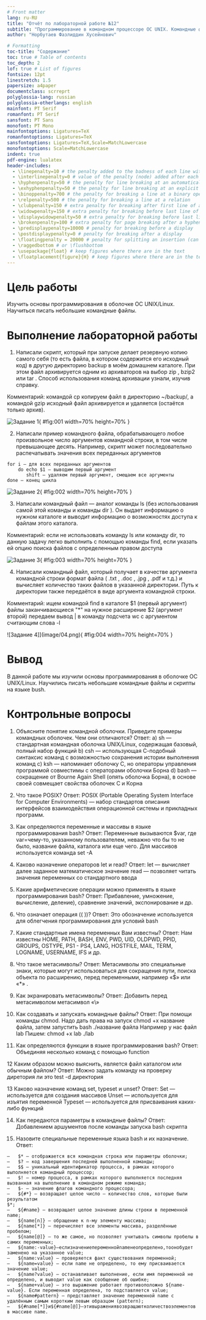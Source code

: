 ```yaml
---
# Front matter
lang: ru-RU
title: "Отчёт по лабораторной работе №12"
subtitle: "Программирование в командном процессоре ОС UNIX. Командные файлы"
author: "Норбутаев Фазлиддин Хусейнович"

# Formatting
toc-title: "Содержание"
toc: true # Table of contents
toc_depth: 2
lof: true # List of figures
fontsize: 12pt
linestretch: 1.5
papersize: a4paper
documentclass: scrreprt
polyglossia-lang: russian
polyglossia-otherlangs: english
mainfont: PT Serif
romanfont: PT Serif
sansfont: PT Sans
monofont: PT Mono
mainfontoptions: Ligatures=TeX
romanfontoptions: Ligatures=TeX
sansfontoptions: Ligatures=TeX,Scale=MatchLowercase
monofontoptions: Scale=MatchLowercase
indent: true
pdf-engine: lualatex
header-includes:
  - \linepenalty=10 # the penalty added to the badness of each line within a paragraph (no associated penalty node) Increasing the value makes tex try to have fewer lines in the paragraph.
  - \interlinepenalty=0 # value of the penalty (node) added after each line of a paragraph.
  - \hyphenpenalty=50 # the penalty for line breaking at an automatically inserted hyphen
  - \exhyphenpenalty=50 # the penalty for line breaking at an explicit hyphen
  - \binoppenalty=700 # the penalty for breaking a line at a binary operator
  - \relpenalty=500 # the penalty for breaking a line at a relation
  - \clubpenalty=150 # extra penalty for breaking after first line of a paragraph
  - \widowpenalty=150 # extra penalty for breaking before last line of a paragraph
  - \displaywidowpenalty=50 # extra penalty for breaking before last line before a display math
  - \brokenpenalty=100 # extra penalty for page breaking after a hyphenated line
  - \predisplaypenalty=10000 # penalty for breaking before a display
  - \postdisplaypenalty=0 # penalty for breaking after a display
  - \floatingpenalty = 20000 # penalty for splitting an insertion (can only be split footnote in standard LaTeX)
  - \raggedbottom # or \flushbottom
  - \usepackage{float} # keep figures where there are in the text
  - \floatplacement{figure}{H} # keep figures where there are in the text
---
```


# Цель работы

Изучить основы программирования в оболочке ОС UNIX/Linux. Научиться писать небольшие командные файлы.

# Выполнение лабораторной работы

1. Написали скрипт, который при запуске делает резервную копию самого себя (то есть файла, в котором содержится его исходный код) в другую директорию backup в моём домашнем каталоге. При этом файл архивируется одним из архиваторов на выбор zip , bzip2 или tar . Способ использования команд архивации узнали, изучив справку.

Комментарий: командой cp копируем файл в директорию ~/backup/, а командой gzip исходный файл архивируется и удаляется (остаётся только архив).

![Задание 1](image/01.png){ #fig:001 width=70% height=70% }

2. Написали пример командного файла, обрабатывающего любое произвольное число аргументов командной строки, в том числе превышающее десять. Например, скрипт может последовательно распечатывать значения всех переданных аргументов

```
for i — для всех переданных аргументов
    do echo $1 — выводим первый аргумент
       shift — удаляем первый аргумент, смещаем все аргументы
done — конец цикла
```

![Задание 2](image/02.png){ #fig:002 width=70% height=70% }

3. Написали командный файл — аналог команды ls (без использования самой этой команды и команды dir ). Он выдает информацию о нужном каталоге и выводит информацию о возможностях доступа к файлам этого каталога.

Комментарий: если не использовать команду ls или команду dir, то данную задачу легко выполнить с помощью команды find, если указать ей опцию поиска файлов с определенным правом доступа

![Задание 3](image/03.png){ #fig:003 width=70% height=70% }

4. Написали командный файл, который получает в качестве аргумента командной строки формат файла ( .txt , .doc , .jpg , .pdf и т.д.) и вычисляет количество таких файлов в указанной директории. Путь к директории также передаётся в виде аргумента командной строки.

Комментарий: ищем командой find в каталоге $1 (первый аргумент) файлы заканчивающиеся "*" на нужное расширение $2 (аргумент второй) передаем вывод | в команду подсчета wc с аргументом считающим слова -l

![Задание 4]](image/04.png){ #fig:004 width=70% height=70% }

# Вывод

В данной работе мы изучили основы программирования в оболочке ОС UNIX/Linux. Научились писать небольшие командные файлы и скрипты на языке bush.

# Контрольные вопросы

1. Объясните понятие командной оболочки. Приведите примеры командных оболочек. Чем они отличаются?
Ответ: 
a)	sh — стандартная командная оболочка UNIX/Linux, содержащая базовый, 	полный набор функций
b)	csh — использующая С-подобный синтаксис команд с возможностью 	сохранения истории выполнения команд
c)	ksh — напоминает оболочку С, но операторы управления программой 	совместимы с операторами оболочки Борна
d)	bash — сокращение от Bourne Again Shell (опять оболочка Борна), в основе 	своей совмещает свойства оболочек С и Корна

2. Что такое POSIX?
Ответ: POSIX (Portable Operating System Interface for Computer Environments) — набор  стандартов описания интерфейсов взаимодействия операционной системы и прикладных программ.

3. Как определяются переменные и массивы в языке программирования bash?
Ответ: Переменные вызываются $var, где var=чему-то, указанному пользователем, неважно что бы то не было, название файла, каталога или еще чего.
Для массивов используется команда set -A

4. Каково назначение операторов let и read?
Ответ: let — вычисляет далее заданное математическое значение
read — позволяет читать значения переменных со стандартного ввода

5. Какие арифметические операции можно применять в языке программирования bash?
Ответ: Прибавление, умножение, вычисление, 	деление), сравнение значений, экспонирование и др.

6. Что означает операция (( ))?
Ответ: Это обозначение используется для облегчения программирования для условий bash 

7. Какие стандартные имена переменных Вам известны?
Ответ: Нам известны HOME, PATH, BASH, ENV, PWD, UID, OLDPWD, PPID, GROUPS, OSTYPE, PS1 - PS4, LANG, HOSTFILE, MAIL, TERM, LOGNAME, USERNAME, IFS и др.

8. Что такое метасимволы?
Ответ: Метасимволы это специальные знаки, которые могут использоваться для сокращения пути, 	поиска объекта по расширению, перед переменными, например «$» или «*» .

9. Как экранировать метасимволы?
Ответ: Добавить перед метасимволом метасимвол «\»

10. Как создавать и запускать командные файлы?
Ответ: При помощи команды chmod. Надо дать права на запуск chmod +x название файла, затем запустить bash  ./название файла
Например у нас файл lab
Пишем: 
chmod +x lab
./lab

11. Как определяются функции в языке программирования bash?
Ответ: Объединяя несколько команд с помощью function

12 Каким образом можно выяснить, является файл каталогом или обычным файлом?
Ответ: Можно задать команду на проверку диретория ли это test -d директория

13 Каково назначение команд set, typeset и unset?
Ответ: 
Set — используется для создания массивов
Unset — используется для изъятия переменной
Typeset — используется для присваивания каких-либо функций

14. Как передаются параметры в командные файлы?
Ответ: Добавлением аршументов после команды запуска bash скрипта

15. Назовите специальные переменные языка bash и их назначение.
Ответ: 
```
–	$* — отображается вся командная строка или параметры оболочки;
–	$? — код завершения последней выполненной команды;
–	$$ — уникальный идентификатор процесса, в рамках которого выполняется командный процессор;
–	$! — номер процесса, в рамках которого выполняется последняя вызванная на выполнение в командном режиме команда;
–	$- — значение флагов командного процессора;
–	${#*} — возвращает целое число — количество слов, которые были результатом
$*;
–	${#name} — возвращает целое значение длины строки в переменной name;
–	${name[n]} — обращение к n-му элементу массива;
–	${name[*]} — перечисляет все элементы массива, разделённые пробелом;
–	${name[@]} — то же самое, но позволяет учитывать символы пробелы в самих переменных;
–	${name:-value}—еслизначениепеременнойnameнеопределено,тоонобудет заменено на указанное value;
–	${name:value} — проверяется факт существования переменной;
–	${name=value} — если name не определено, то ему присваивается значение value;
–	${name?value} — останавливает выполнение, если имя переменной не определено, и выводит value как сообщение об ошибке;
–	${name+value} — это выражение работает противоположно ${name-value}. Если переменная определена, то подставляется value;
–	${name#pattern} — представляет значение переменной name с удалённым самым коротким левым образцом (pattern);
–	${#name[*]}и${#name[@]}—этивыражениявозвращаютколичествоэлементов в массиве name.
```